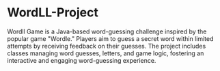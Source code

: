 # WordLL-Project
Wordll Game is a Java-based word-guessing challenge inspired by the popular game "Wordle." Players aim to guess a secret word within limited attempts by receiving feedback on their guesses. The project includes classes managing word guesses, letters, and game logic, fostering an interactive and engaging word-guessing experience.
